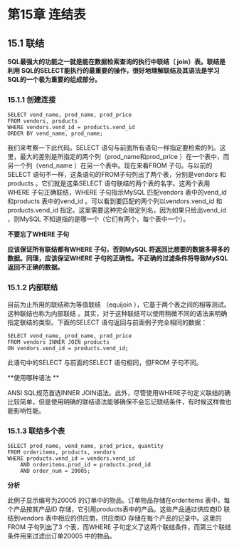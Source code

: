 # 第15章 连结表

## 15.1 联结

**SQL最强大的功能之一就是能在数据检索查询的执行中联结（ join）表。联结是利用 SQL的SELECT能执行的最重要的操作，很好地理解联结及其语法是学习 SQL的一个极为重要的组成部分。**

### 15.1.1 创建连接

```
SELECT vend_name, prod_name, prod_price
FROM vendors, products
WHERE vendors.vend_id = products.vend_id
ORDER BY vend_name, prod_name;
```

我们来考察一下此代码。SELECT 语句与前面所有语句一样指定要检索的列。这里，最大的差别是所指定的两个列（prod_name和prod_price ）在一个表中，而另一个列（vend_name ）在另一个表中。现在来看FROM 子句。与以前的SELECT 语句不一样，这条语句的FROM子句列出了两个表，分别是vendors 和products 。它们就是这条SELECT 语句联结的两个表的名字。这两个表用WHERE 子句正确联结，WHERE 子句指示MySQL 匹配vendors 表中的vend_id 和products 表中的vend_id 。可以看到要匹配的两个列以vendors.vend_id  和products.vend_id 指定。这里需要这种完全限定列名，因为如果只给出vend_id ，则MySQL 不知道指的是哪一个（它们有两个，每个表中一个）。



**不要忘了WHERE 子句**

**应该保证所有联结都有WHERE 子句，否则MySQL 将返回比想要的数据多得多的数据。同理，应该保证WHERE 子句的正确性。不正确的过滤条件将导致MySQL 返回不正确的数据。**



### 15.1.2 内部联结

目前为止所用的联结称为等值联结 （equijoin ），它基于两个表之间的相等测试。这种联结也称为内部联结 。其实，对于这种联结可以使用稍微不同的语法来明确指定联结的类型。下面的SELECT 语句返回与前面例子完全相同的数据：

```
SELECT vend_name, prod_name, prod_price
FROM vendors INNER JOIN products
ON vendors.vend_id = products.vend_id;
```

此语句中的SELECT 与前面的SELECT 语句相同，但FROM 子句不同。

**使用哪种语法 **

ANSI SQL规范首选INNER JOIN语法。此外，尽管使用WHERE子句定义联结的确比较简单，但是使用明确的联结语法能够确保不会忘记联结条件，有时候这样做也能影响性能。

### 15.1.3 联结多个表

```
SELECT prod_name, vend_name, prod_price, quantity
FROM orderitems, products, vendors
WHERE products.vend_id = vendors.vend_id
	AND orderitems.prod_id = products.prod_id
	AND order_num = 20005;
```

**分析**

此例子显示编号为20005 的订单中的物品。订单物品存储在orderitems 表中。每个产品按其产品ID 存储，它引用products表中的产品。这些产品通过供应商ID 联结到vendors 表中相应的供应商，供应商ID 存储在每个产品的记录中。这里的FROM 子句列出了3 个表，而WHERE 子句定义了这两个联结条件，而第三个联结条件用来过滤出订单20005 中的物品。



